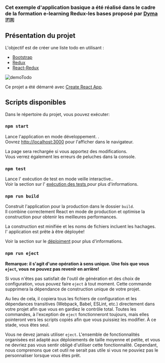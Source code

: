 ### Cet exemple d'application basique a été réalisé dans le cadre de la formation e-learning Redux-les bases  proposé par [Dyma](https://dyma.fr/)  :fr:

## Présentation du projet

L'objectif est de créer une liste todo en utilisant : 

- [Bootstrap](https://getbootstrap.com/)
- [Redux](https://redux.js.org/)
- [React-Redux](https://react-redux.js.org/)

![demoTodo](https://user-images.githubusercontent.com/44428775/56747706-c038d100-677e-11e9-853c-09b0e174b224.gif)


Ce projet a été démarré avec [Create React App](https://github.com/facebook/create-react-app).

## Scripts disponibles

Dans le répertoire du projet, vous pouvez exécuter:

### `npm start`

Lance l'application en mode développement. .<br>
Oovrez [http://localhost:3000](http://localhost:3000) pour l'afficher dans le navigateur.

La page sera rechargée si vous apportez des modifications.<br>
Vous verrez également les erreurs de peluches dans la console.

### `npm test`

Lance l' exécution de test en mode veille interactive..<br>
Voir la section sur l' [ exécution des tests ](https://facebook.github.io/create-react-app/docs/running-tests)  pour plus d'informations.



### `npm run build`

Construit l'application pour la production dans le dossier `build`.<br>
Il combine correctement React en mode de production et optimise la construction pour obtenir les meilleures performances.

La construction est minifiée et les noms de fichiers incluent les hachages.<br>
l' application est prête à être déployée!

Voir la section sur le [déploiment](https://facebook.github.io/create-react-app/docs/deployment) pour plus d'informations.

### `npm run eject`

**Remarque: il s'agit d'une opération à sens unique. Une fois que vous `eject`, vous ne pouvez pas revenir en arrière!**

Si vous n'êtes pas satisfait de l'outil de génération et des choix de configuration, vous pouvez faire `eject` à tout moment. Cette commande supprimera la dépendance de construction unique de votre projet.

Au lieu de cela, il copiera tous les fichiers de configuration et les dépendances transitives (Webpack, Babel, ESLint, etc.) directement dans votre projet afin que vous en gardiez le contrôle total. Toutes les commandes, à l'exception de  `eject` fonctionneront toujours, mais elles pointeront vers les scripts copiés afin que vous puissiez les modifier. À ce stade, vous êtes seul.

Vous ne devez jamais utiliser `eject`. L'ensemble de fonctionnalités organisées est adapté aux déploiements de taille moyenne et petite, et vous ne devriez pas vous sentir obligé d'utiliser cette fonctionnalité. Cependant, nous comprenons que cet outil ne serait pas utile si vous ne pouviez pas le personnaliser lorsque vous êtes prêt.